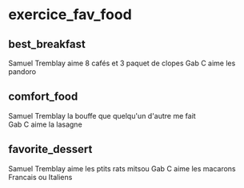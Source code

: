 # exercice_fav_food


## best_breakfast
Samuel Tremblay aime 8 cafés et 3 paquet de clopes
Gab C aime les pandoro
## comfort_food
Samuel Tremblay la bouffe que quelqu'un d'autre me fait  
Gab C aime la lasagne    
## favorite_dessert
Samuel Tremblay aime les ptits rats mitsou
Gab C aime les macarons Francais ou Italiens  
